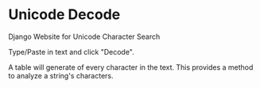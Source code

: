 # Unicode Decode
Django Website for Unicode Character Search

Type/Paste in text and click "Decode".

A table will generate of every character in the text. This provides a method to analyze a string's characters.
